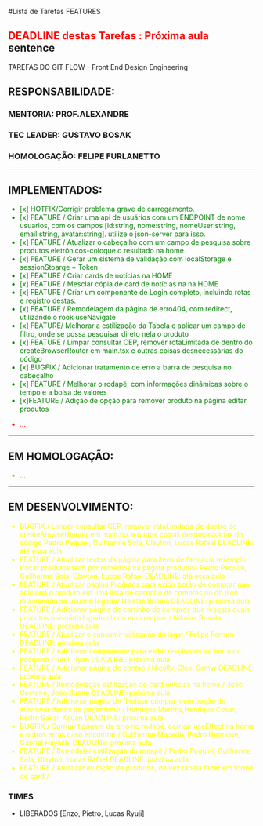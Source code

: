 #Lista de Tarefas FEATURES 
## <span style='color: red;'>DEADLINE destas Tarefas : Próxima aula</span> sentence
TAREFAS DO GIT FLOW - Front End Design Engineering
## RESPONSABILIDADE:
### MENTORIA: PROF.ALEXANDRE
### TEC LEADER: GUSTAVO BOSAK
### HOMOLOGAÇÃO: FELIPE FURLANETTO

---
## IMPLEMENTADOS:
<ul style="color:green">
  <li>[x] HOTFIX/Corrigir problema grave de carregamento.</li>  
  <li>[x] FEATURE / Criar uma api de usuários com um ENDPOINT de nome usuarios, com os campos [id:string, nome:string, nomeUser:string, email:string, avatar:string]. utilize o json-server para isso.</li>
  <li>[x] FEATURE / Atualizar o cabeçalho com um campo de pesquisa sobre produtos eletrônicos-coloque o resultado na home</li>
  <li>[x] FEATURE / Gerar um sistema de validação com localStorage e sessionStoarge + Token </li>
  <li>[x] FEATURE / Criar cards de notícias na HOME </li>
  <li>[x] FEATURE / Mesclar cópia de card de notícias na na HOME</li>
  <li>[x] FEATURE / Criar um componente de Login completo, incluindo rotas e registro destas.</li>
  <li>[x] FEATURE / Remodelagem da página de erro404, com redirect, utilizando o rook useNavigate </li>
  <li>[x] FEATURE/ Melhorar a estilização da Tabela e aplicar um campo de filtro, onde se possa pesquisar direto nela o produto</li>
  <li>[x] FEATURE / Limpar consultar CEP, remover rotaLimitada de dentro do createBrowserRouter em main.tsx e outras coisas desnecessárias do código</li>
  <li>[x] BUGFIX / Adicionar tratamento de erro a barra de pesquisa no cabeçalho</li>
  <li>[x] FEATURE / Melhorar o rodapé, com informações dinâmicas sobre o tempo e a bolsa de valores</li>
  <li>[x]FEATURE / Adição de opção para remover produto na página editar produtos</li>
</ul>

<ul style="color:red">
  <li> ... </li>
</ul>

---
## EM HOMOLOGAÇÃO:
<ul style="color:orange">
  <li> ... </li>
</ul>

---
## EM DESENVOLVIMENTO:
<ul style="color:yellow">
  <li>BUGFIX / Limpar consultar CEP, remover rotaLimitada de dentro do createBrowserRouter em main.tsx e outras coisas desnecessárias do código Pedro Pequini, Guilherme Sola, Clayton, Lucas Rafael <span style="color=red">DEADLINE: até essa aula</span> </li>
  <li>FEATURE / Atualizar textos da página para itens de farmácia (exemplo: trocar produtos tech por remédios na página produtos) Pedro Pequini, Guilherme Sola, Clayton, Lucas Rafael <span style="color=red">DEADLINE: até essa aula</span></li>
  <li>FEATURE / Atualizar página Produtos para exibir botão de comprar que adiciona o produto em uma lista de carrinho de compras no db json relacionada ao usuario logado/ Nikolas Brisola <span style="color=red">DEADLINE: próxima aula</span></li>
  <li>FEATURE / Adicionar página de carrinho de compras que resgata quais produtos o usuário logado clicou em comprar / Nikolas Brisola <span style="color=red">DEADLINE: próxima aula</span></li>
  <li>FEATURE / Atualizar e consumir validação de login / Felipe Ferrete <span style="color=red">DEADLINE: proxima aula</span></li>
  <li>FEATURE / Adicionar componente para exibir resultados da barra de pesquisa / Raul, Ryan <span style="color=red">DEADLINE: próxima aula</span></li>
  <li>FEATURE / Adicionar página de contao / Nicolly, Cléo, Samyr <span style="color=red">DEADLINE: próxima aula</span></li>
  <li>FEATURE / Remodelação estilização de card noticias na home / João Caetano, João Bueno <span style="color=red">DEADLINE: próxima aula</span></li>
  <li>FEATURE / Adicionar página de finalizar compra, com opção de adicionar dados de pagamento / Henrique Martins,Henrique Cesar, Pedro Sakai, Kauan <span style="color=red">DEADLINE: próxima aula</span></li>
  <li>BUGFIX / Corrigir tipagem de erro no rodapé, corrigir useEffect na home e outros erros caso encontrar / Guilherme Macedo, Pedro Henrique, Gabriel Hayashi <span style="color=red">DEADLINE: próxima aula</span></li>
  <li>FEATURE / Remodelar estilização do rodapé / Pedro Pequini, Guilherme Sola, Clayton, Lucas Rafael <span style="color=red">DEADLINE: próxima aula</span></li>
  <li>FEATURE / Atualizar exibição de produtos, de vez tabela fazer em forma de card / </li>
</ul>

### TIMES
- LIBERADOS
[Enzo, Pietro, Lucas Ryuji]

